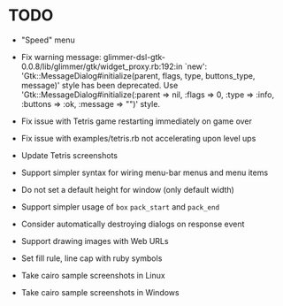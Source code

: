 # TODO

- "Speed" menu
- Fix warning message: glimmer-dsl-gtk-0.0.8/lib/glimmer/gtk/widget_proxy.rb:192:in `new': 'Gtk::MessageDialog#initialize(parent, flags, type, buttons_type, message)' style has been deprecated. Use 'Gtk::MessageDialog#initialize(:parent => nil, :flags => 0, :type => :info, :buttons => :ok, :message => "")' style.
- Fix issue with Tetris game restarting immediately on game over
- Fix issue with examples/tetris.rb not accelerating upon level ups
- Update Tetris screenshots

- Support simpler syntax for wiring menu-bar menus and menu items
- Do not set a default height for window (only default width)
- Support simpler usage of `box` `pack_start` and `pack_end`
- Consider automatically destroying dialogs on response event
- Support drawing images with Web URLs
- Set fill rule, line cap with ruby symbols
- Take cairo sample screenshots in Linux
- Take cairo sample screenshots in Windows
